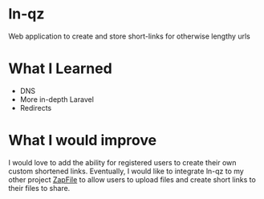 # ln-qz
Web application to create and store short-links for otherwise lengthy urls

# What I Learned
<ul>
  <li>DNS</li>
  <li>More in-depth Laravel</li>
  <li>Redirects</li>
</ul>

# What I would improve
I would love to add the ability for registered users to create their own custom shortened links.
Eventually, I would like to integrate ln-qz to my other project <a href="https://github.com/tommypk17/zapfile" target="_blank">ZapFile</a> to allow users to upload files and create short links to their files to share.
